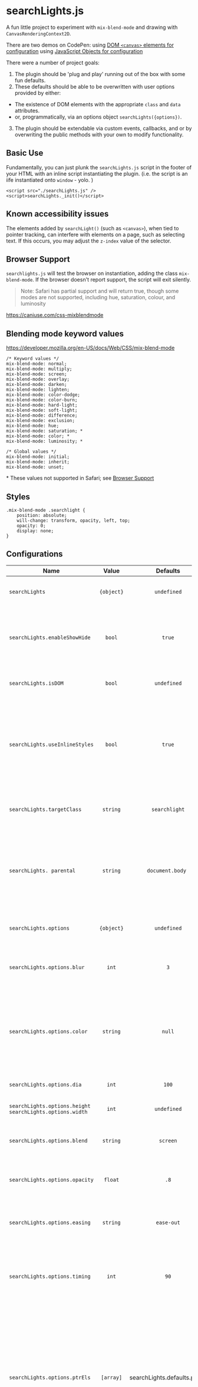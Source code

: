 # searchLights.js

A fun little project to experiment with `mix-blend-mode` and drawing with `CanvasRenderingContext2D`.

There are two demos on CodePen:
 using [DOM `<canvas>` elements for configuration](https://codepen.io/bnjmnrsh/pen/XWGpaLV)
 using [JavaScript Objects for configuration](https://codepen.io/bnjmnrsh/pen/eYXgGjL)

There were a number of project goals:

1. The plugin should be 'plug and play' running out of the box with some fun defaults.
2. These defaults should be able to be overwritten with user options provided by either:

-   The existence of DOM elements with the appropriate `class` and `data` attributes.
-   or, programmatically, via an options object `searchLights({options})`.

3. The plugin should be extendable via custom events, callbacks, and or by overwriting the public methods with your own to modify functionality.

## Basic Use

Fundamentally, you can just plunk the `searchLights.js` script in the footer of your HTML with an inline script instantiating the plugin. (i.e. the script is an iife instantiated onto `window` - yolo. )

```
<script src="./searchLights.js" />
<script>searchLights._init()</script>
```

## Known accessibility issues

The elements added by `searchLight()` (such as `<canvas>`), when tied to pointer tracking, can interfere with elements on a page, such as selecting text. If this occurs, you may adjust the `z-index` value of the selector.

## Browser Support

`searchlights.js` will test the browser on instantiation, adding the class `mix-blend-mode`. If the browser doesn't report support, the script will exit silently.

> Note: Safari has partial support and will return true, though some modes are not supported, including hue, saturation, colour, and luminosity

https://caniuse.com/css-mixblendmode

## Blending mode keyword values

https://developer.mozilla.org/en-US/docs/Web/CSS/mix-blend-mode

```
/* Keyword values */
mix-blend-mode: normal;
mix-blend-mode: multiply;
mix-blend-mode: screen;
mix-blend-mode: overlay;
mix-blend-mode: darken;
mix-blend-mode: lighten;
mix-blend-mode: color-dodge;
mix-blend-mode: color-burn;
mix-blend-mode: hard-light;
mix-blend-mode: soft-light;
mix-blend-mode: difference;
mix-blend-mode: exclusion;
mix-blend-mode: hue;
mix-blend-mode: saturation; *
mix-blend-mode: color; *
mix-blend-mode: luminosity; *

/* Global values */
mix-blend-mode: initial;
mix-blend-mode: inherit;
mix-blend-mode: unset;
```

\* These values not supported in Safari; see [Browser Support]()

## Styles

```
.mix-blend-mode .searchlight {
    position: absolute;
    will-change: transform, opacity, left, top;
    opacity: 0;
    display: none;
}
```

## Configurations

| Name                                                       |   Value    |           Defaults           | Description                                                                                                                                                                                                                                                                                                                                                                                                                                                                                                                                          |
| ---------------------------------------------------------- | :--------: | :--------------------------: | ---------------------------------------------------------------------------------------------------------------------------------------------------------------------------------------------------------------------------------------------------------------------------------------------------------------------------------------------------------------------------------------------------------------------------------------------------------------------------------------------------------------------------------------------------- |
| `searchLights`                                             | `{object}` |         `undefined`          | The `searchLights ` object is the public API of searchLights.js and exposes a number of [methods]() and options.                                                                                                                                                                                                                                                                                                                                                                                                                                     |
| `searchLights.enableShowHide`                              |   `bool`   |            `true`            | Set via `searchlights({enableShowHide: bool})` This flag which enables the fade out of searchLight elements when the pointer exits the when it encounters preexisting `.searchlight` elements.                                                                                                                                                                                                                                                                                                                                                       |
| `searchLights.isDOM`                                       |   `bool`   |         `undefined`          | This top-level flag is set when `searchLights.js` encounters preexisting `.searchlight` elements in the DOM.                                                                                                                                                                                                                                                                                                                                                                                                                                         |
| `searchLights.useInlineStyles`                             |   `bool`   |            `true`            | Set via `options`, `useInlineStyles` disables the writing of styles by plugin. Use if you want to control styles purely in your style sheets. If this flag is `false` then the only inline element styles that are written, will be to `transform` to centre the element under pointer, and the dynamic positioning of the elements to follow the pointer.                                                                                                                                                                                           |
| `searchLights.targetClass`                                 |  `string`  |        `searchlight`         | User settable flag via `searchLights.targetClass`. It is the css class to be added to any searchLights DOM element.                                                                                                                                                                                                                                                                                                                                                                                                                                  |
| `searchLights. parental` | `string` | `document.body ` | Is the DOM element to which programmatically generated searchlight elements will be appended. This element is also the target for `pointer` enter/exit events, meaning by default, the opacity of searchlights goes to `0` on the exit of the `parental` element and to the default `opacity` when it re-enters. See `searchLights.enableShowHide`.                                                                                                                                                                                                   |
| `searchLights.options`                                     | `{object}` |         `undefined`          | The options object is the primary object of the public API. It is best explained with some [example settings]().                                                                                                                                                                                                                                                                                                                                                                                                                                     |
| `searchLights.options.blur`                                |   `int`    |             `3`              | Settable via `searchLights({options.blur})`. This value sets the global default edge blur value in `px` of the drawn searchlight elements.                                                                                                                                                                                                                                                                                                                                                                                                           |
| `searchLights.options.color`                               |  `string`  |            `null`            | User settable via the `options` object. Default `undefined`, takes any valid css color value. This top-level option will become the default color of the pixels drawn for each searchlight value if they are not specifically set in the individual elements of the `searchLights.options.ptrEls` array.                                                                                                                                                                                                                                            |
| `searchLights.options.dia`                                 |   `int`    |            `100`             | User settable via `options`. `dia` sets the diameter in `px` of the drawn searchlight elements.                                                                                                                                                                                                                                                                                                                                                                                                                                                      |
| `searchLights.options.height` `searchLights.options.width` |   `int`    |         `undefined`          | These values are calculated dynamically and are placeholders for future work.                                                                                                                                                                                                                                                                                                                                                                                                                                                                        |
| `searchLights.options.blend`                               |  `string`  |           `screen`           | User settable via the `options` object. `blend` sets the css `mix-blend-mode` of searchlight elements. [Full list of blending mode keyword values](https://developer.mozilla.org/en-US/docs/Web/CSS/mix-blend-mode)                                                                                                                                                                                                                                                                                                                                  |
| `searchLights.options.opacity`                             |  `float`   |             `.8`             | User settable via the `options` object. `opacity` sets the inline CSS `opacity` of searchlight elements. CSS uses values between `0` and `1`.                                                                                                                                                                                                                                                                                                                                                                                                        |
| `searchLights.options.easing`                              |  `string`  |          `ease-out`          | User settable via the `options` object. `easing` sets the inline CSS `transition-timing-function` of searchlight elements. [Full list of keyword values](https://developer.mozilla.org/en-US/docs/Web/CSS/transition-timing-function)                                                                                                                                                                                                                                                                                                                |
| `searchLights.options.timing`                              |   `int`    |             `90`             | User settable via the `options` object. `timing` sets the inline CSS `transition-duration` of searchlight elements in milliseconds. When setting up custom pointers, use varying `timing` values to create different effects.                                                                                                                                                                                                                                                                                                                        |
| `searchLights.options.ptrEls`                              | `[array]`  | searchLights.defaults.ptrEls | `searchLights.options.ptrEls` is an array of individual searchlight object element settings used to add searchlight elements to the DOM dynamically. Default values will be added if they are not specifically set. The `ptrEls` array can hold any `searchLights.options` value to allow for fine control of each element. Keep in mind that the only "required" `ptrEls` specific property is `color`. Without a valid css color value, the searchlight elements will be drawn with transparent pixels, which is likely not what you likely want. |

```
	const srchLts = {
		sParentEl = 'body',
		sTargetClass = '.searchlight',
		bUseInlineStyles = true,
		bUseInlineStyles = true,
	}
	// General settings for all pointers
	srchLts.options = {
		 blur: 3,
        dia: 100,
        blend: 'screen',
        opacity: 0.8,
        easing: 'ease-out',
        timing: 90,
        width: undefined,
        height: undefined,
        color: undefined,
	}
	// Pointer elements with options defined.
   srchLts.options.ptrEls = [
            {
                classes: ['red'],
                color: 'rgb(255,0,0)',
                dia: 150,
                blur: 2,
                blend: 'screen',
                opacity: .8,
                timing: 400,
            },
            {
                classes: ['green'],
                color: 'rgb(0,255,0)',
                dia: 200,
                blur: 4,
                blend: 'difference',
                opacity: .5,
                timing: 325,
            },
            {
                classes: ['blue'],
                color: 'blue',
                dia: 250,
                blur: 3,
                blend: 'exclusion',
                opacity: .4,
                timing: 275,
            },
    ]

    searchLights._Init(srchLts)
```

## Public Methods

## Gotchas

- Chrome: When attaching searchLight elements to targets other than the `<body>`, and the target is positioned `relative`, `absolute` or `fixed`, there appear to be some drawing issues. The upper left corner of the `.searchlight` elements have transparent bites taken out of them (even when a `background-colour` is set in CSS), and the elements are slightly offset from the centre. The result is that the pointer is not centred as expected, and some of the searchlight elements may be clipped. Early testing, this appears to be a Chrome bug, as Safari and FF don't have the issue.

-   `CanvasRenderingContext2D.filter` is not currently supported in Safari
    https://caniuse.com/?search=CanvasRenderingContext2D.filter

-   Firefox, mouse movements are very janky. So, the effect of following the mouse is not smooth and hypnotic. Firefox waits for the mouse to stop moving and then redraws. :( Is evident in this early draft pen. https://codepen.io/ShonenKnife/pen/ExgOxzy?editors=1111
    Related to https://bugzilla.mozilla.org/show_bug.cgi?id=1471840
    Example https://bugs.chromium.org/p/chromium/issues/attachment?aid=346022&signed_aid=K_lUkuhx3vW-b96uMCPv6A== (is download)

possibly using tips here.
https://stackoverflow.com/questions/53989222/getting-jank-on-css-transform
https://stackoverflow.com/a/54013312/362445

removed position property.
used `tanslate3d` for hardware acceleration.
also ` will-change: transform;`

## Code Conventions

**camelCase**
All functions and variables should be given descriptive camelCase names using Hungarian Notation.

**Hungarian Notation**
Variables and function names should be prefixed with the following Hungarian notation codes:

| Prefix | Description        |
| :----: | ------------------ |
|   s    | String             |
|   b    | Boolean            |
|   f    | Float              |
|   i    | Integer            |
|   o    | Object             |
|   a    | Array              |
|   fn   | Function or method |
|   n    | DOM node           |
|   nl   | DOM nodeList       |
|   \_   | Treat as a private |
|   C    | Class name prefix  |

Notable exceptions are `searchLights._init()` and `searchLights._destroy()` methods, which are not prefixed with `fn`, and the `serchlights.options` and `serchlights.options`object parameters, which are not prefixed by datatype.

**Capitalization:** `const` variables that should not be mutated directly are capitalized. Classe names are prefixed with a capital `C`

## TO DO

- [ ] Make adding pointers to DOM more efficient with an HTML Fragment (we can only do this when we are provided with a target string in \_build(); if we are not, then we resort to looking in the DOM elements themselves, to see if we previously saved a srchLtsParentElement. In fnCreateSrchLtEls(), we use the `settings` or `_Default` to be more effective with this technique.

-   [ ] Revise docs. . . .
-   [ ] Make sure we are not directly manipulating incoming params. . . objects & arrays
- [ ] Better handling of the pointer's first appearance on screen (now they sit at 00 until the pointer event.)
-   [ ] Consistently sanitize or parse every data-attr before it hits the DOM?
-   [ ] Consider a constructor to be able to create more than one.
-   [ ] `onpointermove`, vs `onmousemove` - `onpointermove` is janky on FF, but using `onmousemove` means that pointers aren't registered. Detect if the user is using a pointer.
    -   https://github.com/rafgraph/event-from, https://github.com/rafgraph/detect-it
-   [ ] On safari, the drawn borders are not blurred (no support) - fake it with drop shadow?
-   [ ] look at dynamically calling methods based on the data-\* attr-name. https://www.sitepoint.com/call-javascript-function-string-without-using-eval/
    -   This would be useful for regenerating new DOM elements based on existing data-\* values. ie
    -   given data-opacity='.5' check if a method exists, and if so, run `srchlte.opacity(el, .5)`
-   [ ] Add a flag for the type of element to be made. Global? only or on a per-element basis? hummmmm ie canvas or block....
-   [ ] Consider being able to disable inline classes on a per-element basis.
-   [ ] Make sure that when adding elements to the DOM, it is done in such a way as to minimise redraw/reflow

**These might be best as an experiment in extending the plugin:**

-   [ ] Automatically calculate degrees of separation for n searchlights
-   [ ] Automatically calculate off-centre separation of searchlights provided a distance value
-   [ ] Optionally be able to converge searchlights to 0 (cursor tip) after the cursor pauses

**Completed**

-   [x] Make adding styles more efficient with classes where possible. (I added a hidden attribute; not much else makes sense.
-   [x] add z-index to list of params (in progress)
-   [x] Believe that the `ctx` element is not getting all the default values. line 441
-   [x] Bug with timing, being passed through as string, should be an int. (we turn it into a string anyway tho...)
-   [x] Hungarian notation (in progress) - http://cws.cengage.co.uk/rautenbach/students/ancillary_content/hungarian_notation.pdf
-   [x] BUG `_fnBuildOptionsObj()` method works, but it does not add default els to DOM. ln 200
-   [x] FOUC - modify base styles to set to display none, visibility hidden, add a `_funSetVisibleDisplay()` method to make the el visible on load. Bonus points for using debounce to have `_fnSetOpacity` run after all the other styles are added for a fade-in effect.
-   [x] `_fnBuildOptionsObj` method should capture the existing DOM nodes and store them for later.
-   [x] `_build()` method should take a list of nodes and attach them to the provided target element.
-   [x] Should \_fnAssembleSrchLtEls begin with adding the style element to the body? (prob not)
-   [x] `_oSrchLtsParentNode rename to _nSrchLtsParentNode`
-   [x] Bug - calling `init({})` on searchLights when there were already elements in the DOM does not redraw the default ones.... what is happening here?
-   [x] Consider removing the escape hatch if DOM elements exist. This could prevent us from creating algorithmic configurations in the future.
-   [x] Assess if, rather than tracking, the mouse leaves the body to show/hide, instead if it leaves the 'attach' target with the custom event. / changes made to srchLts.m.fnEventSetup
-   [x] Ensure that any provided options are dynamically turned into data-\* attributes
-   [x] If we are inlining styles on the element, we should create the basic stylesheet on the fly.
-   [x] destroy method for cleanup . . .
-   [x] Be able to specify in options what element the pointers should be prepended to // done with the 'attach' option
-   [x] Consider referencing the actual ptr DOM element computed width and height rather than trying to calculate centre settings.

*   This will keep the pointer centred even if the values are changed with js later.

-   [x] refactor m.fnCreateSrchLtEls() to allow numeric 0 values from data-\*
-   [x] refactor the merging of Defaults and options into the settings object.

@wont Detect when the pointer is over an array of DOM elements and optionally hide the element.
@wont convert nodeList.forEach() to Array.prototype.slice.call() for better backward compatibility if we were to use this with (for example) just CSS or perhaps SVG approaches. (not needed according to CF)
@wont Consider ways to adjust layering order. Is z-index easiest? // achievable with a callback or event listener.
@wont Optionally be able to shuffle or randomize the css transition value for each searchlight after cursor pause to make its behaviour less predictable // could be done with css and external js
-->https://css-tricks.com/newsletter/236-initialisms-and-layout-shifts/ && https://imagineer.in/blog/stacking-context-with-opacity/
@wont `::before` `::after` pseudo-elements in order to transition blending mode on cursor stop? // could be achieved with CSS, so I added a flag to disable inline styles.
